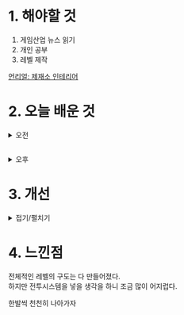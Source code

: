 
# 1. 해야할 것

1. 게임산업 뉴스 읽기 
2. 개인 공부  
3. 레벨 제작

[언리얼: 제재소 인테리어](https://dev.epicgames.com/community/learning/courses/qRG/unreal-engine-b03e6f/BKmk/unreal-engine-41b681)



# 2. 오늘 배운 것

<details>
<summary>오전</summary>

## 오늘의 게임 뉴스

■ '식혼도: 백화요란', 4월 18일 스팀 출시
CFK(대표 구창식)은 오늘(8일), 동양 판타지 탄막슈팅 '식혼도: 백화요란'의 스팀판 글로벌 발매일을 오는 4월 18일로 결정하고 발매에 앞서 게임의 주요 특징을 소개하는 첫 번째 시간을 갖는다고 밝혔습니다. '식혼도: 백화요란'은 국내 인디 개발사 '디어팜(Deerfarm)'이 개발한 게임으로, 동양풍 세계관을 배경으로 지옥에서 탈출한 요괴들의 탄막을 피하고 영혼을 수집, 강력한 공격으로 적들을 쓰러뜨려 나가는 종스크롤 슈팅 장르를 표방하고 있습니다.

■ 넷마블문화재단, '제20회 넷마블게임콘서트' 참가자 모집
넷마블문화재단(이사장 방준혁)은 오는 27일 넷마블 사옥에서 개최 예정인 '제20회 넷마블게임콘서트' 참가자를 모집한다고 8일 밝혔습니다. 넷마블게임콘서트는 넷마블문화재단이 건강한 게임문화 조성과 확산을 위해 2019년부터 여러 분야의 전문가를 초빙해 게임산업 트렌드 및 미래 비전을 공유하고 전문가와 현업자의 경험을 나누는 오픈 포럼 형식의 사회공헌 프로그램입니다.

■ 씰WTF, 아시아 지역 CBT 참가자 모집
플레이위드코리아(대표 김학준)는 ㈜플레이위드게임즈가 개발 중인 '씰WTF(영문 Seal :What The Fun)'의 아시아 지역의 CBT 참가자를 금일부터 모집합니다. 오는 21일까지 예정된 아시아 지역의 첫 CBT 참가자 모집은 한국을 포함해 인도네시아, 대만, 태국 등의 국가에서 진행되며, 누구나 신청이 가능하며, 신청 유저 전원이 테스트에 참여가 가능합니다.

■ 페르소나5: 더 팬텀X, 4월 18일 출시
SEGA의 정식 라이선스를 받아, ATLUS가 전면 감수하고 글로벌 게임업체 퍼펙트 월드 게임즈가 정성 들여 개발한 모바일 RPG '페르소나5: 더 팬텀X' (이하 P5X) 의 한국 정식 출시일이 4월 18일로 확정되었습니다. 공개된 PV 영상처럼 'P5X'는 '페르소나5'의 세계관 설정을 바탕으로 이야기가 전개되며, 원작의 스타일리시한 감각을 완벽히 재현하는 동시에 새로운 캐릭터와 스토리로 흥미진진한 게임 경험을 할 수 있습니다.

■ 인도게임협회, 부회장에 크래프톤 손현일 법인장 선임
우리나라 한국게임산업협회에 해당하는 IDGS(Indian Digital Gaming Society, 인도 디지털 게임 협회)가 크래프톤 손현일 인도법인장을 부회장(Vice President)으로 선임했습니다. IDGS는 인도 게임산업의 건강한 발전과 책 임감 있는 게임 장려를 추구합니다.

■ 전용기 의원, LCK 디도스 사태에 "특수본 설치라도 해야"
더불어민주당 전용기 의원이 최근 LCK 디도스(DDoS) 사태에 수사기관의 발 빠른 대응을 촉구했습니다. 전용기 의원은 6일 SNS를 통해 "인터넷 방송인을 대상으로 디도스 공격이 쏟아진 것이 벌써 수개월 전, 중간에 LCK 중계가 중단되기까지 했는데 여전히 해결은 요원해 보인다"라며 "국가의 제1역할은 국민들이 범죄로부터 안전한 환경을 제공하는 것, 범죄로부터 불안하지 않도록 예방하고 만약 발생했다면 조속히 조치해 추가 피해를 막는 것이다"라고 밝혔습니다.

■ 프로스트펑크2, 4월 15일부터 베타 테스트 진행 
혹한 속 인간 군상의 모습을 볼 수 있는 게임, 프로스트펑크2가 베타 테스트를 진행합니다. 11비트 스튜디오가 개발 중인 프로스트펑크2는 눈보라로 멸망한 세계에서 살아남은 자들의 모습을 다뤘던 도시 생존 게임 프로스트펑크의 후속작입니다.

■ 쿵야 레스토랑즈, 카카오프렌즈와 팝업스토어 운영
넷마블(대표 권영식, 김병규)은 콘텐츠 마케팅 자회사 엠엔비(MNB, 대표 배민호)가 카카오프렌즈샵과 협업해 팝업스토어를 운영한다고 5일 밝혔습니다. 팝업스토어 관련 자세한 내용은 쿵야 레스토랑즈 공식 인스타그램과 카카오프렌즈 공식 인스타그램에서 확인할 수 있습니다.

■ 2D 액션 게임 '선즈 오브 발할라', 한국어판 금일 출시
에이치투 인터렉티브(이하 H2 INTERACTIVE, 대표 허준하)는 '픽셀 체스트(Pixel Chest)'가 개발하고 '후디드 홀스(Hooded Horse)'가 배급한 '선즈 오브 발할라(Sons of Valhalla)'의 PC 한국어판을 오늘(4월 5일) 다이렉트  게임즈를 통하여 정식 출시하였고, 출시를 기념하여 2주간 할인 프로모션 및 네이버페이 지급 이벤트를 진행한다고 밝혔습니다. 플레이어는 주인공인 바이킹 전사 '소랄드 올라프손'이 되어, 자신의 고향을 불태우고 연인을 빼앗은 채 머나먼 잉글랜드 지방까지 도주한 야를을 추격하게 됩니다.

■ 홍순헌 후보, "해운대 세계적 게임 도시로 만들겠다" 공약
홍순헌 더불어민주당 해운대갑 국회의원 후보가 '게임도시 해운대 조성'을 공약했습니다. 게임 관련 인프라를 두루 갖춘 해운대의 이점을 살려 '게임도시 부산'을 뛰어넘는 세계적인 '게임 메카 해운대'를 조성하겠다는 선언입니다.

■ 별이되어라2, 글로벌 다운로드 150만 기록
하이브IM(대표 정우용)은 5일, 자사가 서비스하고 플린트(대표 김영모)에서 개발한 2D 액션 MORPG '별이되어라2: 베다의 기사들'이 글로벌 다운로드 수 150만 건을 돌파했다고 밝혔습니다. 별이되어라2: 베다의 기사들'은 지난 2일 정식 출시 이후, 국내에서는 출시 하루 만에 구글플레이 인기 게임 순위에서 1위를 차지했으며, 일본에서는 애플 앱스토어와 구글플레이 인기 게임 순위 모두 1위를 기록했습니다.

■ 아슬아슬 여관 운영! '던전 인' 텀블벅 펀딩 시작 
국내 인디게임 개발사 '캣 소사이어티'는 지난 5일 현재 개발 중인 게임 '던전 인'의 텀블벅 크라우드 펀딩을 도전한다고 전했습니다. 4월 5일(금) 텀블벅 펀딩을 시작한 '던전 인'은 오는 5월 7일(화)까지 약 한 달간 본  펀딩을 진행합니다.

■ 오디션, 이제 스토브에서도 플레이 가능
스마일게이트가 대한민국 PC 온라인 리듬게임의 대명사라 할 수 있는 '오디션(개발사 T3엔터테인먼트, 대표 홍민균)'의 스토브 채널링 정식 서비스를 시작했다고 5일(금) 밝혔습니다. 또한, 오는 18일까지 10레벨을 달성한  이용자 중에서 추첨을 통해 15명에게 오디션 마우스 장패드를 지급하고, 스토브 오디션의 게임 플레이 인증과 스크린샷을 오디션 상점 게시판에 등록하면, 추첨을 통해 10명에게 오디션 굿즈 (스리브 박스, 콜드컵, 피크닉  매트)를 제공합니다.
</details>

##

<details>
<summary>오후</summary>

## 레벨 제작

![image](https://github.com/JM94Ent/TIL-WIL/assets/143363550/99d24a6d-d181-4697-9a7b-32bd043fd2d1)

![image](https://github.com/JM94Ent/TIL-WIL/assets/143363550/72ea5901-e5de-4d5f-9d63-18261c0e4ddc)

![image](https://github.com/JM94Ent/TIL-WIL/assets/143363550/82d5580b-353e-4f53-a1ad-f4656d584b04)

![image](https://github.com/JM94Ent/TIL-WIL/assets/143363550/665c0f2e-b9f1-459d-a493-af5593dcbf8b)

![image](https://github.com/JM94Ent/TIL-WIL/assets/143363550/f063fa43-1533-48b3-9fc4-c0659c1aab4d)

## 기획자 모집

![image](https://github.com/JM94Ent/TIL-WIL/assets/143363550/367e85cf-fd19-4411-a527-e4ce6cb821b1)

</details>




# 3. 개선


<details>
<summary>접기/펼치기</summary>


</details>



# 4. 느낀점
전체적인 레벨의 구도는 다 만들어졌다.\
하지만 전투시스템을 넣을 생각을 하니 조금 많이 어지럽다.

한발씩 천천히 나아가자

